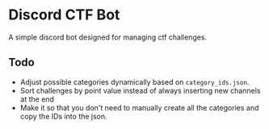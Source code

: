 # Discord CTF Bot

A simple discord bot designed for managing ctf challenges.

## Todo

- Adjust possible categories dynamically based on `category_ids.json`.
- Sort challenges by point value instead of always inserting new channels at the end
- Make it so that you don't need to manually create all the categories and copy the IDs into the json.
